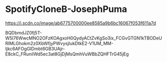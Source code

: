 # SpotifyCloneB-JosephPuma

https://i.scdn.co/image/ab6775700000ee8585a9b6bc16067f053f611a7d

BQDbmdJZ0fj5T-W5l76WwcMNO2OFzKOAgxoH0QydyACtZvKgSo3ix_FCGvGTGN1kTBODeURIMLGhokm2z0XbWfjyPWvysjIukDtkE2-V1UM_MM-Ijkc6AFOgGIDmbt6GB3UAjr-E8ckC_FRunilWd5ec3at8GjDjMsQmhVuWBbZQHFTrG45jEg
